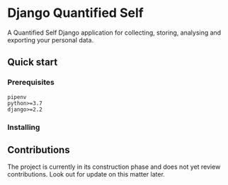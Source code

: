 # Django Quantified Self

A Quantified Self Django application for collecting, storing, analysing and exporting your personal data.

## Quick start

### Prerequisites

```
pipenv
python>=3.7
django>=2.2
```

### Installing

## Contributions
The project is currently in its construction phase and does not yet review contributions. Look out for update on this matter later.
